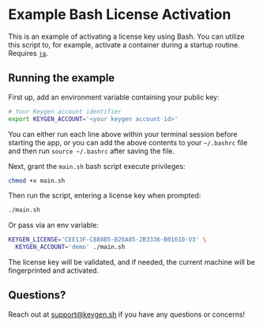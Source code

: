 # Example Bash License Activation

This is an example of activating a license key using Bash. You can
utilize this script to, for example, activate a container during a
startup routine. Requires [`jq`](https://stedolan.github.io/jq/).

## Running the example

First up, add an environment variable containing your public key:

```bash
# Your Keygen account identifier
export KEYGEN_ACCOUNT='<your keygen account id>'
```

You can either run each line above within your terminal session before
starting the app, or you can add the above contents to your `~/.bashrc`
file and then run `source ~/.bashrc` after saving the file.

Next, grant the `main.sh` bash script execute privileges:

```bash
chmod +x main.sh
```

Then run the script, entering a license key when prompted:

```bash
./main.sh
```

Or pass via an env variable:

```bash
KEYGEN_LICENSE='CEE13F-C888B5-B26A85-2B3336-B01610-V3' \
  KEYGEN_ACCOUNT='demo' ./main.sh
```

The license key will be validated, and if needed, the current machine will
be fingerprinted and activated.

## Questions?

Reach out at [support@keygen.sh](mailto:support@keygen.sh) if you have any
questions or concerns!
